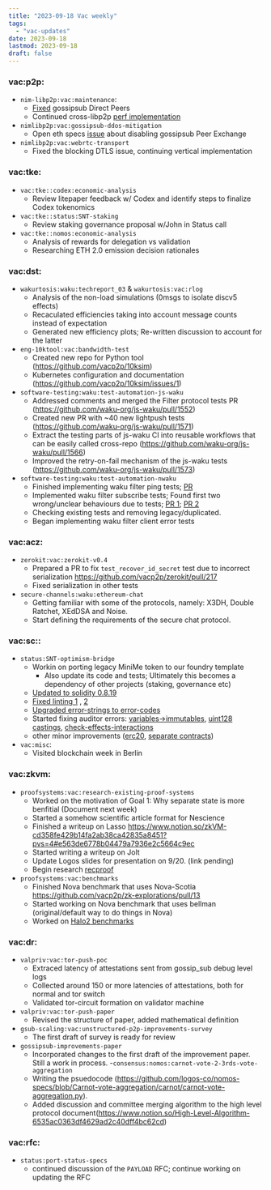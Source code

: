 ```yaml
---
title: "2023-09-18 Vac weekly"
tags:
  - "vac-updates"
date: 2023-09-18
lastmod: 2023-09-18
draft: false
---
```


### vac:p2p:
- `nim-libp2p:vac:maintenance`:
  - [Fixed](https://github.com/status-im/nimbus-eth2/pull/5427) gossipsub Direct Peers
  - Continued cross-libp2p [perf implementation](https://github.com/libp2p/test-plans/pull/262)
- `nimlibp2p:vac:gossipsub-ddos-mitigation`
  - Open eth specs [issue](https://github.com/ethereum/consensus-specs/issues/3500) about disabling gossipsub Peer Exchange
- `nimlibp2p:vac:webrtc-transport`
  - Fixed the blocking DTLS issue, continuing vertical implementation

### vac:tke:
- `vac:tke::codex:economic-analysis`
  - Review litepaper feedback w/ Codex and identify steps to finalize Codex tokenomics
- `vac:tke::status:SNT-staking`
  - Review staking governance proposal w/John in Status call
- `vac:tke::nomos:economic-analysis`
  - Analysis of rewards for delegation vs validation
  - Researching ETH 2.0 emission decision rationales

### vac:dst:
- `wakurtosis:waku:techreport_03` & `wakurtosis:vac:rlog`
  - Analysis of the non-load simulations (0msgs to isolate discv5 effects)
  - Recaculated efficiencies taking into account message counts instead of expectation
  - Generated new efficiency plots; Re-written discussion to account for the latter
- `eng-10ktool:vac:bandwidth-test`
  - Created new repo for Python tool (https://github.com/vacp2p/10ksim)
  - Kubernetes configuration and documentation (https://github.com/vacp2p/10ksim/issues/1)
- `software-testing:waku:test-automation-js-waku`
  - Addressed comments and merged the Filter protocol tests PR  (https://github.com/waku-org/js-waku/pull/1552)
  - Created new PR with ~40 new lightpush tests (https://github.com/waku-org/js-waku/pull/1571)
  - Extract the testing parts of js-waku CI into reusable workflows that can be easily called cross-repo (https://github.com/waku-org/js-waku/pull/1566)
  - Improved the retry-on-fail mechanism of the js-waku tests (https://github.com/waku-org/js-waku/pull/1573)
- `software-testing:waku:test-automation-nwaku`
  - Finished implementing waku filter ping tests; [PR](https://github.com/waku-org/nwaku/pull/2023)
  - Implemented waku filter subscribe tests; Found first two wrong/unclear behaviours due to tests; [PR 1](https://github.com/waku-org/nwaku/pull/2034); [PR 2](https://github.com/waku-org/nwaku/pull/2035)
  - Checking existing tests and removing legacy/duplicated.
  - Began implementing waku filter client error tests

### vac:acz:
- `zerokit:vac:zerokit-v0.4`
  - Prepared a PR to fix `test_recover_id_secret` test due to incorrect serialization https://github.com/vacp2p/zerokit/pull/217
  - Fixed serialization in other tests
- `secure-channels:waku:ethereum-chat`
  - Getting familiar with some of the protocols, namely: X3DH, Double Ratchet, XEdDSA and Noise.
  - Start defining the requirements of the secure chat protocol.

### vac:sc::
- `status:SNT-optimism-bridge`
  - Workin on porting legacy MiniMe token to our foundry template
    - Also update its code and tests; Ultimately this becomes a dependency of other projects (staking, governance etc)
  - [Updated to solidity 0.8.19](https://github.com/vacp2p/minime/pull/1)
  - [Fixed linting 1](https://github.com/vacp2p/minime/pull/10) , [2](https://github.com/vacp2p/minime/pull/12)
  - [Upgraded error-strings to error-codes](https://github.com/vacp2p/minime/pull/13)
  - Started fixing auditor errors: [variables->immutables](https://github.com/vacp2p/minime/pull/23), [uint128 castings](https://github.com/vacp2p/minime/pull/22), [check-effects-interactions](https://github.com/vacp2p/minime/pull/24)
  - other minor improvements ([erc20](https://github.com/vacp2p/minime/pull/14), [separate contracts](https://github.com/vacp2p/minime/pull/16))
- `vac:misc`:
  - Visited blockchain week in Berlin

### vac:zkvm:
- `proofsystems:vac:research-existing-proof-systems`
  - Worked on the motivation of Goal 1: Why separate state is more benfitial (Document next week)
  - Started a somehow scientific article format for Nescience
  - Finished a writeup on Lasso https://www.notion.so/zkVM-cd358fe429b14fa2ab38ca42835a8451?pvs=4#e563de6778b04479a7936e2c5664c9ec
  - Started writing a writeup on Jolt
  - Update Logos slides for presentation on 9/20. (link pending)
  - Begin research [recproof](https://uploads-ssl.webflow.com/6460ebf2b6ff254688bebf1c/64e4dd54d9198fde8d58ef44_main.pdf)
- `proofsystems:vac:benchmarks`
  - Finished Nova benchmark that uses Nova-Scotia https://github.com/vacp2p/zk-explorations/pull/13
  - Started working on Nova benchmark that uses bellman (original/default way to do things in Nova)
  - Worked on [Halo2 benchmarks](https://github.com/vacp2p/zk-explorations/pull/11)

### vac:dr:
- `valpriv:vac:tor-push-poc`
  - Extraced latency of attestations sent from gossip_sub debug level logs
  - Collected around 150 or more latencies of attestations, both for normal and tor switch
  - Validated tor-circuit formation on validator machine
- `valpriv:vac:tor-push-paper`
    - Revised the structure of paper, added mathematical definition
- `gsub-scaling:vac:unstructured-p2p-improvements-survey`
  - The first draft of survey is ready for review
- `gossipsub-improvements-paper`
  - Incorporated changes to the first draft of the improvement paper. Still a work in process.
-`consensus:nomos:carnot-vote-2-3rds-vote-aggregation` 
  - Writing the psuedocode (https://github.com/logos-co/nomos-specs/blob/Carnot-vote-aggregation/carnot/carnot-vote-aggregation.py).
  - Added discussion and committee merging algorithm to the high level protocol document(https://www.notion.so/High-Level-Algorithm-6535ac0363df4629ad2c40dff4bc62cd)

### vac:rfc:
- `status:port-status-specs`
  - continued discussion of the `PAYLOAD` RFC; continue working on updating the RFC

